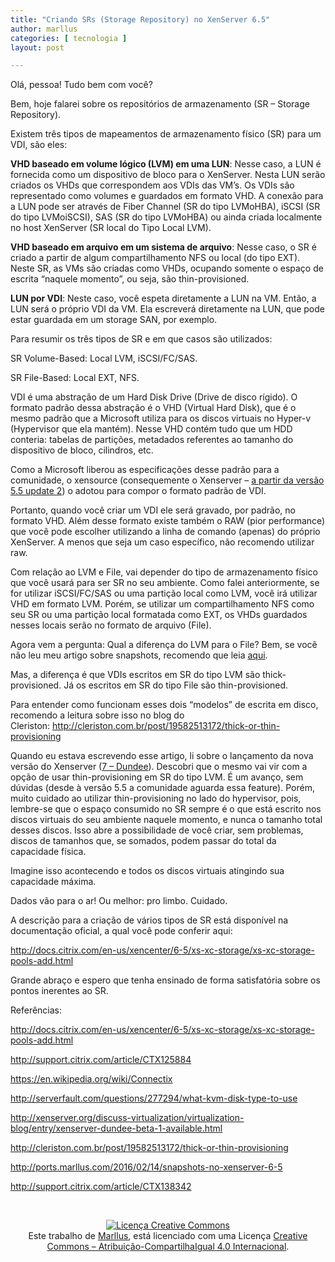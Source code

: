 ```yaml
---
title: "Criando SRs (Storage Repository) no XenServer 6.5"
author: marllus
categories: [ tecnologia ]
layout: post

---
```

Olá, pessoa! Tudo bem com você?

Bem, hoje falarei sobre os repositórios de armazenamento (SR – Storage Repository).
  
Existem três tipos de mapeamentos de armazenamento físico (SR) para um VDI, são eles:

**VHD baseado em volume lógico (LVM) em uma LUN**: Nesse caso, a LUN é fornecida como um dispositivo de bloco para o XenServer. Nesta LUN serão criados os VHDs que correspondem aos VDIs das VM&#8217;s. Os VDIs são representado como volumes e guardados em formato VHD. A conexão para a LUN pode ser através de Fiber Channel (SR do tipo LVMoHBA), iSCSI (SR do tipo LVMoiSCSI), SAS (SR do tipo LVMoHBA) ou ainda criada localmente no host XenServer (SR local do Tipo Local LVM).

**VHD baseado em arquivo em um sistema de arquivo**: Nesse caso, o SR é criado a partir de algum compartilhamento NFS ou local (do tipo EXT). Neste SR, as VMs são criadas como VHDs, ocupando somente o espaço de escrita “naquele momento”, ou seja, são thin-provisioned.

**LUN por VDI**: Neste caso, você espeta diretamente a LUN na VM. Então, a LUN será o próprio VDI da VM. Ela escreverá diretamente na LUN, que pode estar guardada em um storage SAN, por exemplo.

Para resumir os três tipos de SR e em que casos são utilizados:

SR Volume-Based: Local LVM, iSCSI/FC/SAS.
  
SR File-Based: Local EXT, NFS.

VDI é uma abstração de um Hard Disk Drive (Drive de disco rígido). O formato padrão dessa abstração é o VHD (Virtual Hard Disk), que é o mesmo padrão que a Microsoft utiliza para os discos virtuais no Hyper-v (Hypervisor que ela mantém). Nesse VHD contém tudo que um HDD conteria: tabelas de partições, metadados referentes ao tamanho do dispositivo de bloco, cilindros, etc.
  
Como a Microsoft liberou as especificações desse padrão para a comunidade, o xensource (consequemente o Xenserver – <a href="http://support.citrix.com/article/CTX138342" target="_blank">a partir da versão 5.5 update 2</a>) o adotou para compor o formato padrão de VDI.

Portanto, quando você criar um VDI ele será gravado, por padrão, no formato VHD. Além desse formato existe também o RAW (pior performance) que você pode escolher utilizando a linha de comando (apenas) do próprio XenServer. A menos que seja um caso específico, não recomendo utilizar raw.

Com relação ao LVM e File, vai depender do tipo de armazenamento físico que você usará para ser SR no seu ambiente. Como falei anteriormente, se for utilizar iSCSI/FC/SAS ou uma partição local como LVM, você irá utilizar VHD em formato LVM. Porém, se utilizar um compartilhamento NFS como seu SR ou uma partição local formatada como EXT, os VHDs guardados nesses locais serão no formato de arquivo (File).

Agora vem a pergunta: Qual a diferença do LVM para o File? Bem, se você não leu meu artigo sobre snapshots, recomendo que leia <a href="http://ports.marllus.com/2016/02/17/snapshots-no-xenserver-6-5/" target="_blank">aqui</a>.
  
Mas, a diferença é que VDIs escritos em SR do tipo LVM são thick-provisioned. Já os escritos em SR do tipo File são thin-provisioned.
  
Para entender como funcionam esses dois &#8220;modelos&#8221; de escrita em disco, recomendo a leitura sobre isso no blog do Cleriston: <a href="http://cleriston.com.br/post/19582513172/thick-or-thin-provisioning" target="_blank">http://cleriston.com.br/post/19582513172/thick-or-thin-provisioning</a>

Quando eu estava escrevendo esse artigo, li sobre o lançamento da nova versão do Xenserver (<a href="http://xenserver.org/discuss-virtualization/virtualization-blog/entry/xenserver-dundee-beta-1-available.html" target="_blank">7 – Dundee</a>). Descobri que o mesmo vai vir com a opção de usar thin-provisioning em SR do tipo LVM. É um avanço, sem dúvidas (desde à versão 5.5 a comunidade aguarda essa feature). Porém, muito cuidado ao utilizar thin-provisioning no lado do hypervisor, pois, lembre-se que o espaço consumido no SR sempre é o que está escrito nos discos virtuais do seu ambiente naquele momento, e nunca o tamanho total desses discos. Isso abre a possibilidade de você criar, sem problemas, discos de tamanhos que, se somados, podem passar do total da capacidade física.
  
Imagine isso acontecendo e todos os discos virtuais atingindo sua capacidade máxima.
  
Dados vão para o ar! Ou melhor: pro limbo. Cuidado.

A descrição para a criação de vários tipos de SR está disponível na documentação oficial, a qual você pode conferir aqui:
  
<a href="http://docs.citrix.com/en-us/xencenter/6-5/xs-xc-storage/xs-xc-storage-pools-add.html" target="_blank">http://docs.citrix.com/en-us/xencenter/6-5/xs-xc-storage/xs-xc-storage-pools-add.html</a>

Grande abraço e espero que tenha ensinado de forma satisfatória sobre os pontos inerentes ao SR.

Referências:
  
<a href="http://docs.citrix.com/en-us/xencenter/6-5/xs-xc-storage/xs-xc-storage-pools-add.html" target="_blank">http://docs.citrix.com/en-us/xencenter/6-5/xs-xc-storage/xs-xc-storage-pools-add.html</a>
  
<a href="http://support.citrix.com/article/CTX125884" target="_blank">http://support.citrix.com/article/CTX125884</a>
  
<a href="https://en.wikipedia.org/wiki/Connectix" target="_blank">https://en.wikipedia.org/wiki/Connectix</a>
  
<a href="http://serverfault.com/questions/277294/what-kvm-disk-layout-to-use" target="_blank">http://serverfault.com/questions/277294/what-kvm-disk-type-to-use</a>
  
<a href="http://xenserver.org/discuss-virtualization/virtualization-blog/entry/xenserver-dundee-beta-1-available.html" target="_blank">http://xenserver.org/discuss-virtualization/virtualization-blog/entry/xenserver-dundee-beta-1-available.html</a>
  
<a href="http://cleriston.com.br/post/19582513172/thick-or-thin-provisioning" target="_blank">http://cleriston.com.br/post/19582513172/thick-or-thin-provisioning</a>
  
<a href="http://ports.marllus.com/2016/02/14/snapshots-no-xenserver-6-5" target="_blank">http://ports.marllus.com/2016/02/14/snapshots-no-xenserver-6-5</a>
  
<a href="http://support.citrix.com/article/CTX138342" target="_blank">http://support.citrix.com/article/CTX138342</a>

&nbsp;

<p style="text-align: center;">
  <a href="http://creativecommons.org/licenses/by-sa/4.0/" rel="license"><img style="border-width: 0;" src="https://i.creativecommons.org/l/by-sa/4.0/88x31.png" alt="Licença Creative Commons" /></a><br /> Este trabalho de <a href="http://ports.marllus.com">Marllus</a>, está licenciado com uma Licença <a href="http://creativecommons.org/licenses/by-sa/4.0/" rel="license">Creative Commons &#8211; Atribuição-CompartilhaIgual 4.0 Internacional</a>.
</p>
